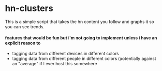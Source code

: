 # hn-clusters

This is a simple script that takes the hn content you follow and graphs it so you can see trends.

#### features that would be fun but i'm not going to implement unless i have an explicit reason to
- tagging data from different devices in different colors
- tagging data from different people in different colors (potentially against an "average" if I ever host this somewhere
